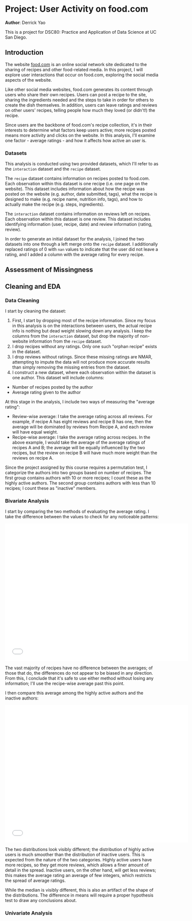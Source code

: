 # Project: User Activity on food.com

**Author**: Derrick Yao

This is a project for DSC80: Practice and Application of Data Science at UC San Diego.

## Introduction

The website [food.com](food.com) is an online social network site dedicated to the sharing of recipes and other food-related media. In this project, I will explore user interactions that occur on food.com, exploring the social media aspects of the website. 

Like other social media websites, food.com generates its content through users who share their own recipes. Users can post a recipe to the site, sharing the ingredients needed and the steps to take in order for others to create the dish themselves. In addition, users can leave ratings and reviews on other users' recipes, telling people how much they loved (or didn't!) the recipe.

Since users are the backbone of food.com's recipe collection, it's in their interests to determine what factors keep users active; more recipes posted means more activity and clicks on the website. In this analysis, I'll examine one factor - average ratings - and how it affects how active an user is.

### Datasets

This analysis is conducted using two provided datasets, which I'll refer to as the `interaction` dataset and the `recipe` dataset.

The `recipe` dataset contains information on recipes posted to food.com. Each observation within this dataset is one recipe (i.e. one page on the website). This dataset includes information about how the recipe was posted on the website (e.g. author, date submitted, tags), what the recipe is designed to make (e.g. recipe name, nutrition info, tags), and how to actually make the recipe (e.g. steps, ingredients).

The `interaction` dataset contains information on reviews left on recipes. Each observation within this dataset is one review. This dataset includes identifying information (user, recipe, date) and review information (rating, review).

In order to generate an initial dataset for the analysis, I joined the two datasets into one through a left merge onto the `recipe` dataset. I additionally replaced ratings of 0 with `nan` values to indicate that the user did not leave a rating, and I added a column with the average rating for every recipe.

## Assessment of Missingness

## Cleaning and EDA

### Data Cleaning

I start by cleaning the dataset:

1. First, I start by dropping most of the recipe information. Since my focus in this analysis is on the interactions between users, the actual recipe info is nothing but dead weight slowing down any analysis. I keep the columns from the `interaction` dataset, but drop the majority of non-website information from the `recipe` dataset.
2. I drop recipes without any ratings. Only one such "orphan recipe" exists in the dataset.
3. I drop reviews without ratings. Since these missing ratings are NMAR, attempting to impute the data will not produce more accurate results than simply removing the missing entries from the dataset. 
4. I construct a new dataset, where each observation within the dataset is one author. This dataset will include columns:
  - Number of recipes posted by the author  
  - Average rating given to the author

At this stage in the analysis, I include two ways of measuring the "average rating":  
  - Review-wise average: I take the average rating across all reviews. For example, if recipe A has eight reviews and recipe B has one, then the average will be dominated by reviews from Recipe A, and each review will have equal weight.  
  - Recipe-wise average: I take the average rating across recipes. In the above example, I would take the average of the average ratings of recipes A and B; the average will be equally influenced by the two recipes, but the review on recipe B will have much more weight than the reviews on recipe A.  
 

Since the project assigned by this course requires a permutation test, I categorize the authors into two groups based on number of recipes. The first group contains authors with 10 or more recipes; I count these as the highly active authors. The second group contains authors with less than 10 recipes; I count these as "inactive" members.

### Bivariate Analysis

I start by comparing the two methods of evaluating the average rating. I take the difference between the values to check for any noticeable patterns:

<iframe src="assets/fig_avgdiff.html" width=600 height=450 frameBorder=0></iframe>

The vast majority of recipes have no difference between the averages; of those that do, the differences do not appear to be biased in any direction. From this, I conclude that it's safe to use either method without losing any information; I'll use the recipe-wise average past this point.

I then compare this average among the highly active authors and the inactive authors:

<iframe src="assets/fig_avgdist.html" width=600 height=450 frameBorder=0></iframe>

The two distributions look visibly different; the distribution of highly active users is much smoother than the distribution of inactive users. This is expected from the nature of the two categories. Highly active users have more recipes, so they get more reviews, which allows a finer amount of detail in the spread. Inactive users, on the other hand, will get less reviews; this makes the average rating an average of few integers, which restricts the spread of average ratings.

While the median is visibly different, this is also an artifact of the shape of the distributions. The difference in means will require a proper hypothesis test to draw any conclusions about.

### Univariate Analysis

